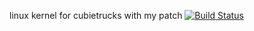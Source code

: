 linux kernel for cubietrucks with my patch
[![Build Status](https://travis-ci.org/damien7851/linux-sunxi.svg?branch=pwm+cma)](https://travis-ci.org/damien7851/linux-sunxi)
